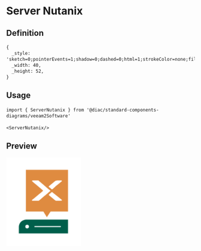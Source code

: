 # Server Nutanix

## Definition

```
{
  _style: 'sketch=0;pointerEvents=1;shadow=0;dashed=0;html=1;strokeColor=none;fillColor=#005F4B;labelPosition=center;verticalLabelPosition=bottom;verticalAlign=top;align=center;outlineConnect=0;shape=mxgraph.veeam2.server_nutanix;',
  _width: 40,
  _height: 52,
}
```

## Usage

```
import { ServerNutanix } from '@diac/standard-components-diagrams/veeam2Software'

<ServerNutanix/>
```

## Preview

<img src="./server-nutanix.png" width="200"/>
